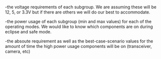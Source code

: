 -the voltage requirements of each subgroup. We are assuming these will be 12, 5, or 3.3V but if there are others we will do our best to accommodate. 

-the power usage of each subgroup (min and max values) for each of the operating modes. We would like to know which components are on during eclipse and safe mode. 

-the absoute requirement as well as the best-case-scenario values for the amount of time the high power usage components will be on (transceiver, camera, etc)
